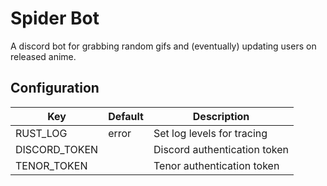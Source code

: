 # Spider Bot

A discord bot for grabbing random gifs and (eventually) updating users on released anime.

## Configuration

| Key           | Default | Description                  |
|---------------|---------|------------------------------|
| RUST_LOG      | error   | Set log levels for tracing   |
| DISCORD_TOKEN |         | Discord authentication token |
| TENOR_TOKEN   |         | Tenor authentication token   |
